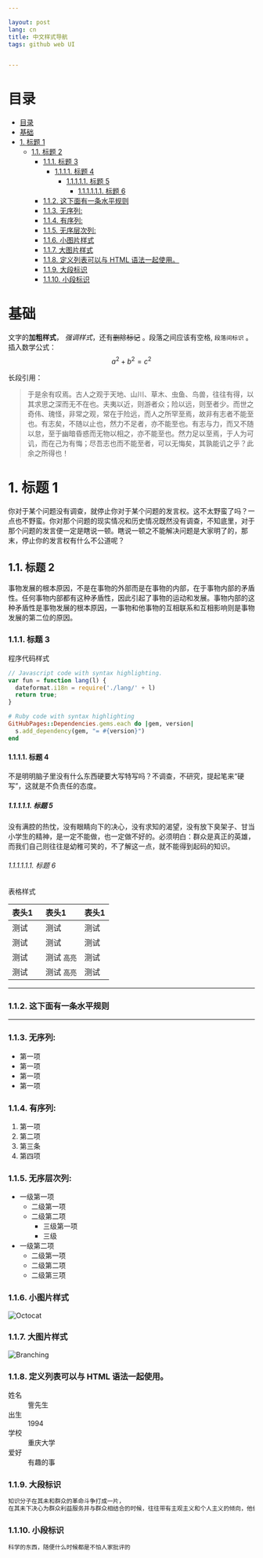 ```yaml
---

layout: post
lang: cn
title: 中文样式导航
tags: github web UI


---
```


# 目录
- [目录](#目录)
- [基础](#基础)
- [1. 标题 1](#1-标题-1)
  - [1.1. 标题 2](#11-标题-2)
    - [1.1.1. 标题 3](#111-标题-3)
      - [1.1.1.1. 标题 4](#1111-标题-4)
        - [1.1.1.1.1. 标题 5](#11111-标题-5)
          - [1.1.1.1.1.1. 标题 6](#111111-标题-6)
    - [1.1.2. 这下面有一条水平规则](#112-这下面有一条水平规则)
    - [1.1.3. 无序列:](#113-无序列)
    - [1.1.4. 有序列:](#114-有序列)
    - [1.1.5. 无序层次列:](#115-无序层次列)
    - [1.1.6. 小图片样式](#116-小图片样式)
    - [1.1.7. 大图片样式](#117-大图片样式)
    - [1.1.8. 定义列表可以与 HTML 语法一起使用。](#118-定义列表可以与-html-语法一起使用)
    - [1.1.9. 大段标识](#119-大段标识)
    - [1.1.10. 小段标识](#1110-小段标识)
  
# 基础

文字的**加粗样式**， _强调样式_，还有~~删除标记~~ 。段落之间应该有空格, ```段落间标识``` 。
插入数学公式：
$$  a^2+b^2=c^2 $$

长段引用：
> 于是余有叹焉。古人之观于天地、山川、草木、虫鱼、鸟兽，往往有得，以其求思之深而无不在也。夫夷以近，则游者众；险以远，则至者少。而世之奇伟、瑰怪，非常之观，常在于险远，而人之所罕至焉，故非有志者不能至也。有志矣，不随以止也，然力不足者，亦不能至也。有志与力，而又不随以怠，至于幽暗昏惑而无物以相之，亦不能至也。然力足以至焉，于人为可讥，而在己为有悔；尽吾志也而不能至者，可以无悔矣，其孰能讥之乎？此余之所得也！




# 1. 标题 1
你对于某个问题没有调查，就停止你对于某个问题的发言权。这不太野蛮了吗？一点也不野蛮。你对那个问题的现实情况和历史情况既然没有调查，不知底里，对于那个问题的发言便一定是瞎说一顿。瞎说一顿之不能解决问题是大家明了的，那末，停止你的发言权有什么不公道呢？

## 1.1. 标题 2
事物发展的根本原因，不是在事物的外部而是在事物的内部，在于事物内部的矛盾性。任何事物内部都有这种矛盾性，因此引起了事物的运动和发展。事物内部的这种矛盾性是事物发展的根本原因，一事物和他事物的互相联系和互相影响则是事物发展的第二位的原因。

### 1.1.1. 标题 3
程序代码样式
```js
// Javascript code with syntax highlighting.
var fun = function lang(l) {
  dateformat.i18n = require('./lang/' + l)
  return true;
}
```

```ruby
# Ruby code with syntax highlighting
GitHubPages::Dependencies.gems.each do |gem, version|
  s.add_dependency(gem, "= #{version}")
end
```

#### 1.1.1.1. 标题 4
不是明明脑子里没有什么东西硬要大写特写吗？不调查，不研究，提起笔来“硬写”，这就是不负责任的态度。
##### 1.1.1.1.1. 标题 5
没有满腔的热忱，没有眼睛向下的决心，没有求知的渴望，没有放下臭架子、甘当小学生的精神，是一定不能做，也一定做不好的。必须明白：群众是真正的英雄，而我们自己则往往是幼稚可笑的，不了解这一点，就不能得到起码的知识。
###### 1.1.1.1.1.1. 标题 6
表格样式


| 表头1        |  表头1         |  表头1 |
|:-------------|:------------------|:------|
| 测试       　 |  测试 | 测试  |
| 测试 | 测试   | 测试  |
| 测试           | 测试 `高亮`      | 测试  |
| 测试         | 测试 `高亮`   | 测试  |

-----

### 1.1.2. 这下面有一条水平规则

* * *

### 1.1.3. 无序列:

*   第一项
*   第一项
*   第一项
*   第一项

### 1.1.4. 有序列:

1.  第一项
1.  第二项
1.  第三条
1.  第四项

### 1.1.5. 无序层次列:

- 一级第一项
  - 二级第一项
  - 二级第二项
    - 三级第一项
    - 三级
- 一级第二项
  - 二级第一项
  - 二级第二项
  - 二级第三项


### 1.1.6. 小图片样式

![Octocat](https://github.githubassets.com/images/icons/emoji/octocat.png)

### 1.1.7. 大图片样式

![Branching](https://guides.github.com/activities/hello-world/branching.png)


### 1.1.8. 定义列表可以与 HTML 语法一起使用。

<dl>
<dt>姓名</dt>
<dd>訾先生</dd>
<dt>出生</dt>
<dd>1994</dd>
<dt>学校</dt>
<dd>重庆大学</dd>
<dt>爱好</dt>
<dd>有趣的事</dd>
</dl>

### 1.1.9. 大段标识
```html
知识分子在其未和群众的革命斗争打成一片，
在其未下决心为群众利益服务并与群众相结合的时候，往往带有主观主义和个人主义的倾向，他们的思想往往是空虚的，他们的行动往往是动摇的。
```
### 1.1.10. 小段标识
```html
科学的东西，随便什么时候都是不怕人家批评的
```
